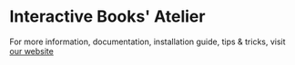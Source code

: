 # Interactive Books' Atelier

For more information, documentation, installation guide, tips & tricks, visit [our website](http://iba.piratelp.xyz/)
